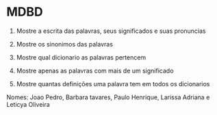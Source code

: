 # MDBD

1. Mostre a escrita das palavras, seus significados e suas pronuncias

2. Mostre os sinonimos das palavras 

3. Mostre qual dicionario as palavras pertencem

4. Mostre apenas as palavras com mais de um significado

5. Mostre quantas definições uma palavra tem em todos os dicionarios 


Nomes: Joao Pedro, Barbara tavares, Paulo Henrique, Larissa Adriana e Leticya Oliveira
